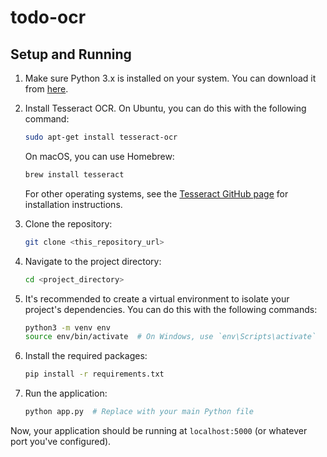 # todo-ocr

## Setup and Running

1. Make sure Python 3.x is installed on your system. You can download it from [here](https://www.python.org/downloads/).

2. Install Tesseract OCR. On Ubuntu, you can do this with the following command:

    ```bash
    sudo apt-get install tesseract-ocr
    ```

    On macOS, you can use Homebrew:

    ```bash
    brew install tesseract
    ```

    For other operating systems, see the [Tesseract GitHub page](https://github.com/tesseract-ocr/tesseract/wiki) for installation instructions.

3. Clone the repository:

    ```bash
    git clone <this_repository_url>
    ```

4. Navigate to the project directory:

    ```bash
    cd <project_directory>
    ```

5. It's recommended to create a virtual environment to isolate your project's dependencies. You can do this with the following commands:

    ```bash
    python3 -m venv env
    source env/bin/activate  # On Windows, use `env\Scripts\activate`
    ```

6. Install the required packages:

    ```bash
    pip install -r requirements.txt
    ```

7. Run the application:

    ```bash
    python app.py  # Replace with your main Python file
    ```

Now, your application should be running at `localhost:5000` (or whatever port you've configured).